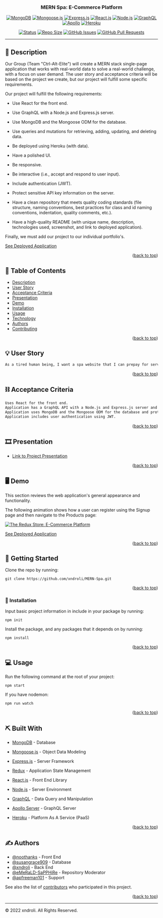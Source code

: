 <a name="readme-top"></a>

<h3 align="center">MERN Spa: E-Commerce Platform</h3>

<div align="center">

[![MongoDB](https://img.shields.io/badge/MongoDB-green.svg)](https://www.mongodb.com/)
[![Mongoose.js](https://img.shields.io/badge/mongoosejs-red.svg)](https://mongoosejs.com/)
[![Express.js](https://img.shields.io/badge/expressjs-orange.svg)](https://expressjs.com/)
[![React.js](https://img.shields.io/badge/reactjs-blue.svg)](https://reactjs.org/)
[![Node.js](https://img.shields.io/badge/nodejs-yellow.svg)](https://nodejs.org/)
[![GraphQL](https://img.shields.io/badge/graphql-indigo.svg)](https://graphql.org/)
[![Apollo](https://img.shields.io/badge/apollo-violet.svg)](https://apollographql.com/)
[![Heroku](https://img.shields.io/badge/herokujs-purple.svg)](https://heroku.com/)

[![Status](https://img.shields.io/badge/status-active-success.svg)]()
[![Repo Size](https://img.shields.io/github/repo-size/xndroli/MERN-Spa.svg)](https://github.com/xndroli/MERN-Spa/issues)
[![GitHub Issues](https://img.shields.io/github/issues/xndroli/MERN-Spa.svg)](https://github.com/xndroli/MERN-Spa/issues)
[![GitHub Pull Requests](https://img.shields.io/github/issues-pr/xndroli/MERN-Spa.svg)](https://github.com/xndroli/MERN-Spa/pulls)

</div>

---

## 🔗 Description <a name = "description"></a>

Our Group (Team "Ctrl-Alt-Elite") will create a MERN stack single-page application that works with real-world data to solve a real-world challenge, with a focus on user demand. The user story and acceptance criteria will be based on the project we create, but our project will fulfill some specific requirements.

Our project will fulfill the following requirements:

- Use React for the front end.

- Use GraphQL with a Node.js and Express.js server.

- Use MongoDB and the Mongoose ODM for the database.

- Use queries and mutations for retrieving, adding, updating, and deleting data.

- Be deployed using Heroku (with data).

- Have a polished UI.

- Be responsive.

- Be interactive (i.e., accept and respond to user input).

- Include authentication (JWT).

- Protect sensitive API key information on the server.

- Have a clean repository that meets quality coding standards (file structure, naming conventions, best practices for class and id naming conventions, indentation, quality comments, etc.).

- Have a high-quality README (with unique name, description, technologies used, screenshot, and link to deployed application).

Finally, we must add our project to our individual portfolio's.

[See Deployed Application]()

<p align="right">(<a href="#readme-top">back to top</a>)</p>

## 📝 Table of Contents

- [Description](#description)
- [User Story](#user_story)
- [Acceptance Criteria](#acceptance_criteria)
- [Presentation](#presentation)
- [Demo](#demo)
- [Installation](#installation)
- [Usage](#usage)
- [Technology](#built_with)
- [Authors](#authors)
- [Contributing](../CONTRIBUTING.md)

<p align="right">(<a href="#readme-top">back to top</a>)</p>

## 💡 User Story <a name = "user_story"></a>

```md
As a tired human being, I want a spa website that I can prepay for services so that I can save time
```

<p align="right">(<a href="#readme-top">back to top</a>)</p>

## ⛓️ Acceptance Criteria <a name = "acceptance_criteria"></a>

```md
Uses React for the front end.
Application has a GraphQL API with a Node.js and Express.js server and uses queries and mutations for retrieving, adding, updating, and deleting data.
Application uses MongoDB and the Mongoose ODM for the database and protects sensitive API key information on the server.
Application includes user authentication using JWT.
```

<p align="right">(<a href="#readme-top">back to top</a>)</p>

## 🎞️ Presentation <a name = "presentation"></a>

- [Link to Project Presentation](https://docs.google.com/presentation/d/1kofkwGUMe4LGkXOpG_4CXkBaLredQEwytVI74SukCiE/edit?usp=sharing)

<p align="right">(<a href="#readme-top">back to top</a>)</p>

## 🖥️ Demo <a name = "demo"></a>

This section reviews the web application's general appearance and functionality.

The following animation shows how a user can register using the Signup page and then navigate to the Products page:

[![The Redux Store: E-Commerce Platform ](./client/public/images/reduxStore-demo-01.gif)](https://github.com/xndroli/MERN-Spa/)

[See Deployed Application]()

<p align="right">(<a href="#readme-top">back to top</a>)</p>

## 🏁 Getting Started <a name = "getting_started"></a>

Clone the repo by running:

`git clone https://github.com/xndroli/MERN-Spa.git`

<p align="right">(<a href="#readme-top">back to top</a>)</p>

### 💾 Installation <a name = "installation"></a>

Input basic project information in include in your package by running:

`npm init`

Install the package, and any packages that it depends on by running:

`npm install`

<p align="right">(<a href="#readme-top">back to top</a>)</p>

## 💻 Usage <a name="usage"></a>

Run the following command at the root of your project:

`npm start`

If you have nodemon:

`npm run watch`

<p align="right">(<a href="#readme-top">back to top</a>)</p>

## ⛏️ Built With <a name = "built_with"></a>

- [MongoDB](https://www.mongodb.com/) - Database
- [Mongoose.js](https://mongoosejs.com/) - Object Data Modeling
- [Express.js](https://expressjs.com/) - Server Framework
- [Redux](https://redux.js.org/) - Application State Management
- [React.js](https://reactjs.org/) - Front End Library
- [Node.js](https://nodejs.org/) - Server Environment

- [GraphQL](https://graphql.org/) - Data Query and Manipulation
- [Apollo Server](https://www.apollographql.com/) - GraphQL Server
- [Heroku](https://www.heroku.com/) - Platform As A Service (PaaS)

<p align="right">(<a href="#readme-top">back to top</a>)</p>

## ✍️ Authors <a name = "authors"></a>

- [@noothanks](https://github.com/noothanks) - Front End
- [@susangrace909](https://github.com/susangrace909) - Database
- [@xndroli](https://github.com/xndroli) - Back End
- [@eMeRaLD-SaPPHiRe](https://github.com/eMeRaLD-SaPPHiRe) - Repository Moderator
- [@apfreeman101](https://github.com/apfreeman101) - Support

See also the list of [contributors](https://github.com/xndroli/MERN-Spa/contributors) who participated in this project.

<p align="right">(<a href="#readme-top">back to top</a>)</p>

---

© 2022 xndroli. All Rights Reserved.
